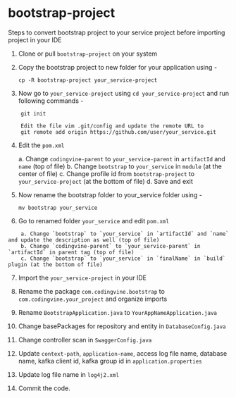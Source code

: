 # bootstrap-project

Steps to convert bootstrap project to your service project before importing project in your IDE

1. Clone or pull `bootstrap-project` on your system

2. Copy the bootstrap project to new folder for your application using -

	`cp -R bootstrap-project your_service-project`

3. Now go to `your_service-project` using `cd your_service-project` and run following commands -
```
	git init
	
	Edit the file vim .git/config and update the remote URL to
	git remote add origin https://github.com/user/your_service.git
```
	
4. Edit the `pom.xml`
	
	a. Change `codingvine-parent` to `your_service-parent` in `artifactId` and `name` (top of file)
	b. Change `bootstrap` to `your_service` in `module` (at the center of file)
	c. Change profile id from `bootstrap-project` to `your_service-project` (at the bottom of file)
	d. Save and exit
	
5. Now rename the bootstrap folder to your_service folder using -

	`mv bootstrap your_service`
	
6. Go to renamed folder `your_service` and edit `pom.xml`
```
	a. Change `bootstrap` to `your_service` in `artifactId` and `name` and update the description as well (top of file)
	b. Change `codingvine-parent` to `your_service-parent` in `artifactId` in parent tag (top of file)
	c. Change `bootstrap` to `your_service` in `finalName` in `build` plugin (at the bottom of file)
```

7. Import the `your_service-project` in your IDE

8. Rename the package `com.codingvine.bootstrap` to `com.codingvine.your_project` and organize imports

9. Rename `BootstrapApplication.java` to `YourAppNameApplication.java`

10. Change basePackages for repository and entity in `DatabaseConfig.java`

11. Change controller scan in `SwaggerConfig.java`

12. Update `context-path`, `application-name`, access log file name, database name, kafka client id, kafka group id in `application.properties`

13. Update log file name in `log4j2.xml` 

14. Commit the code.

